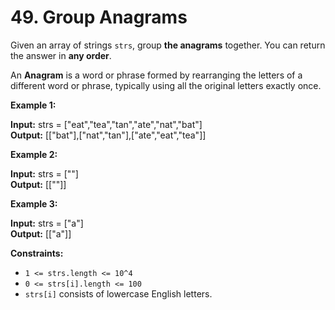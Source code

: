 # 49. Group Anagrams

Given an array of strings `strs`, group **the anagrams** together. You can return the answer in **any order**.

An **Anagram** is a word or phrase formed by rearranging the letters of a different word or phrase, typically using all the original letters exactly once.

**Example 1:**

**Input:** strs = ["eat","tea","tan","ate","nat","bat"] </br>
**Output:** [["bat"],["nat","tan"],["ate","eat","tea"]]

**Example 2:**

**Input:** strs = [""] </br>
**Output:** [[""]]

**Example 3:**

**Input:** strs = ["a"] </br>
**Output:** [["a"]]

**Constraints:**

- `1 <= strs.length <= 10^4`
- `0 <= strs[i].length <= 100`
- `strs[i]` consists of lowercase English letters.